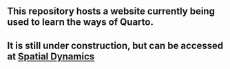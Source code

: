 ## This repository hosts a website currently being used to learn the ways of Quarto.

## It is still under construction, but can be accessed at [Spatial Dynamics](https://jmhumphreys.github.io/)
